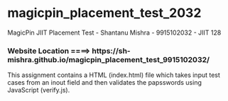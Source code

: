 # magicpin_placement_test_2032
MagicPin JIIT Placement Test - Shantanu Mishra - 9915102032 - JIIT 128

<h3> Website Location ====>    https://sh-mishra.github.io/magicpin_placement_test_9915102032/ </h3>

This assignment contains a HTML (index.html) file which takes input test cases from an inout field and then validates the papsswords using JavaScript (verify.js).
